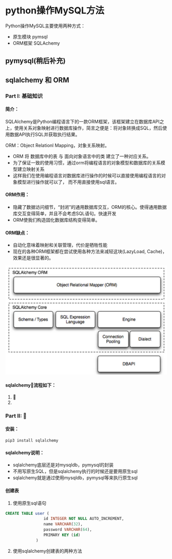 # python操作MySQL方法
Python操作MySQL主要使用两种方式：
* 原生模块 pymsql
* ORM框架 SQLAchemy

## pymysql(稍后补充)



## sqlalchemy 和 ORM
### Part I: 基础知识
#### 简介：
SQLAlchemy是Python编程语言下的一款ORM框架，该框架建立在数据库API之上，使用关系对象映射进行数据库操作，简言之便是：将对象转换成SQL，然后使用数据API执行SQL并获取执行结果。

ORM：Object Relationl Mapping，对象关系映射。
* ORM 将 数据库中的表 与 面向对象语言中的类 建立了一种对应关系。
* 为了保证一致的使用习惯，通过orm将编程语言的对象模型和数据库的关系模型建立映射关系
* 这样我们在使用编程语言对数据库进行操作的时候可以直接使用编程语言的对象模型进行操作就可以了， 而不用直接使用sql语言。

#### ORM作用：
* 隐藏了数据访问细节，“封闭”的通用数据库交互，ORM的核心。使得通用数据库交互变得简单，并且不会考虑SQL语句。快速开发
* ORM使我们构造固化数据库结构变得简单。

#### ORM缺点：
* 自动化意味着映射和关联管理，代价是牺牲性能
* 现在的各种ORM框架都在尝试使用各种方法来减轻这块(LazyLoad, Cache)，效果还是很显著的。

![sqpalchem原理](image/sqlalchemy原理.png)

#### sqlalchemy流程如下：
1. 
2.




### Part II: 
#### 安装：
```shell
pip3 install sqlalchemy
```

#### sqlalchemy说明：
* sqlalchemy底层还是对mysqldb，pymysql的封装
* 不用写原生SQL，但是sqlalchemy执行的时候还是要用原生sql
* sqlalchemy就是通过使用mysqldb，pymysql等来执行原生sql


#### 创建表
1. 使用原生sql语句

```sql
CREATE TABLE user (
　　　　　　　　　　id INTEGER NOT NULL AUTO_INCREMENT,
　　　　　　　　　　name VARCHAR(32),
　　　　　　　　　　password VARCHAR(64),
　　　　　　　　　　PRIMARY KEY (id)
　　　　　　　　)
```

2. 使用sqlalchemy创建表的两种方法
